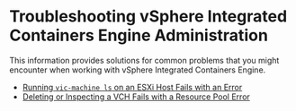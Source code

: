 # Troubleshooting vSphere Integrated Containers Engine Administration #

This information provides solutions for common problems that you might encounter when working with vSphere Integrated Containers Engine.

* [Running `vic-machine ls` on an ESXi Host Fails with an Error](ts_ls_error.md)
* [Deleting or Inspecting a VCH Fails with a Resource Pool Error](ts_delete_inspect_error.md)